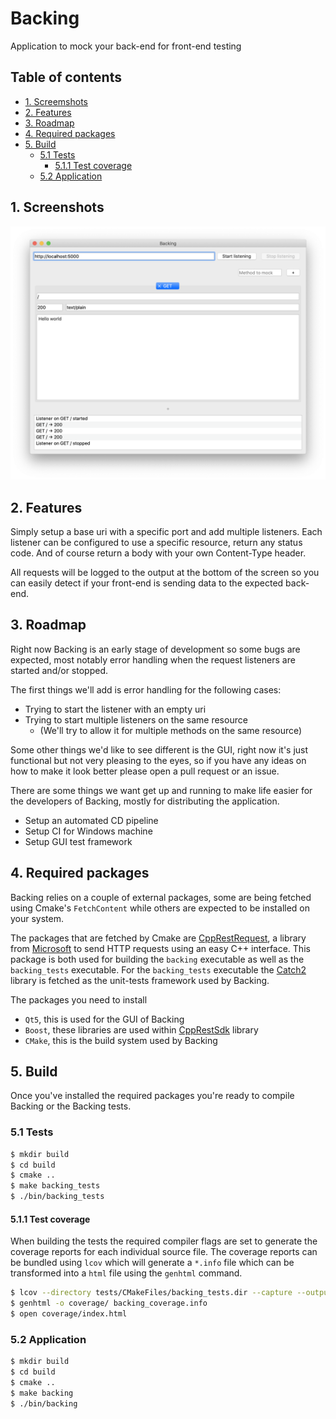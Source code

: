 # Backing

Application to mock your back-end for front-end testing

## Table of contents

- [1. Screemshots](#1-screenshots)
- [2. Features](#2-features)
- [3. Roadmap](#3-roadmap)
- [4. Required packages](#4-required-packages)
- [5. Build](#5-build)
    - [5.1 Tests](#51-tests)
        - [5.1.1 Test coverage](#511-test-coverage)
    - [5.2 Application](#52-application)

## 1. Screenshots

![Mainwindow for Backing](data/screenshot_1.png)

## 2. Features

Simply setup a base uri with a specific port and add multiple listeners.
Each listener can be configured to use a specific resource, return
any status code. And of course return a body with your own Content-Type
header.

All requests will be logged to the output at the bottom of the screen
so you can easily detect if your front-end is sending data to the expected
back-end.

## 3. Roadmap

Right now Backing is an early stage of development so some bugs are
expected, most notably error handling when the request listeners are
started and/or stopped.

The first things we'll add is error handling for the following cases:

- Trying to start the listener with an empty uri
- Trying to start multiple listeners on the same resource
    - (We'll try to allow it for multiple methods on the same resource)

Some other things we'd like to see different is the GUI, right now
it's just functional but not very pleasing to the eyes, so if you have
any ideas on how to make it look better please open a pull request or
an issue.

There are some things we want get up and running to make life easier for the developers of Backing, mostly for distributing the application.

- Setup an automated CD pipeline
- Setup CI for Windows machine
- Setup GUI test framework

## 4. Required packages

Backing relies on a couple of external packages, some are being fetched using Cmake's `FetchContent` while others
are expected to be installed on your system.

The packages that are fetched by Cmake are [CppRestRequest](https://github.com/microsoft/cpprestsdk), a library from
[Microsoft](https://microsoft.com) to send HTTP requests using an easy C++ interface. This package is both used for
building the `backing` executable as well as the `backing_tests` executable. For the `backing_tests` executable the
[Catch2](https://github.com/catchorg/catch2) library is fetched as the unit-tests framework used by Backing.

The packages you need to install

- `Qt5`, this is used for the GUI of Backing
- `Boost`, these libraries are used within [CppRestSdk](https://github.com/microsoft/cpprestsdk) library
- `CMake`, this is the build system used by Backing

## 5. Build

Once you've installed the required packages you're ready to compile Backing or the Backing tests.

### 5.1 Tests

```bash
$ mkdir build
$ cd build
$ cmake ..
$ make backing_tests
$ ./bin/backing_tests
```

#### 5.1.1 Test coverage

When building the tests the required compiler flags are set to generate the coverage reports for each individual
source file. The coverage reports can be bundled using `lcov` which will generate a `*.info` file which can be transformed
into a `html` file using the `genhtml` command.

```bash
$ lcov --directory tests/CMakeFiles/backing_tests.dir --capture --output-file backing_coverage.info
$ genhtml -o coverage/ backing_coverage.info
$ open coverage/index.html
```

### 5.2 Application

```bash
$ mkdir build
$ cd build
$ cmake ..
$ make backing
$ ./bin/backing
```
